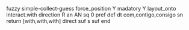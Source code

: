 fuzzy simple-collect-guess
   force_position Y
   madatory Y
   layout_onto interact.with
   direction R
   an AN
   sq 0
   pref 
   def 
    dt com,contigo,consigo
    sn 
    return [with,with,with]
    direct 
   suf s
   suf 
end
